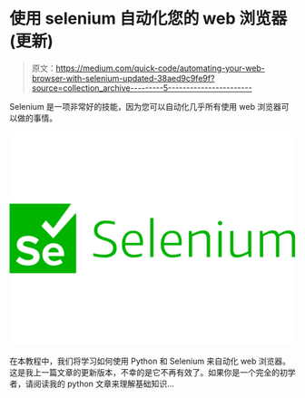 # 使用 selenium 自动化您的 web 浏览器(更新)

> 原文：<https://medium.com/quick-code/automating-your-web-browser-with-selenium-updated-38aed9c9fe9f?source=collection_archive---------5----------------------->

Selenium 是一项非常好的技能，因为您可以自动化几乎所有使用 web 浏览器可以做的事情。

![](img/5677333a8460fc4b9cdbe75edcfa0d11.png)

在本教程中，我们将学习如何使用 Python 和 Selenium 来自动化 web 浏览器。这是我上一篇文章的更新版本，不幸的是它不再有效了。如果你是一个完全的初学者，请阅读我的 python 文章来理解基础知识…
